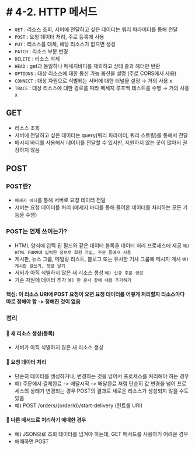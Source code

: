 # # 4-2. HTTP 메서드

* ```GET``` : 리소스 조회, 서버에 전달하고 싶은 데이터는 쿼리 파라미터를 통해 전달
* ```POST``` : 요청 데이터 처리, 주로 등록에 사용
* ```PUT``` : 리소스를 대체, 해당 리소스가 없으면 생성
* ```PATCH``` : 리소스 부분 변경
* ```DELETE``` : 리소스 삭제
* ```HEAD``` : get과 동일하나 메세지바디를 제외하고 상태 줄과 헤더만 반환
* ```OPTIONS``` : 대상 리소스에 대한 통신 가능 옵션을 설명 (주로 CORS에서 사용)
* ```CONNECT``` : 대상 자원으로 식별되는 서버에 대한 터널을 설정 → 거의 사용 x
* ```TRACE``` : 대상 리소스에 대한 경로를 따라 메세지 루프백 테스트를 수행  → 거의 사용 x

## GET
* 리소스 조회
* 서버에 전달하고 싶은 데이터는 query(쿼리 파라미터, 쿼리 스트링)를 통해서 전달
* 메시지 바디를 사용해서 데이터를 전달할 수 있지만, 지원하지 않는 곳이 많아서 권장하지 않음

## POST

### POST란?
* ```메세지 바디```를 통해 서버로 요청 데이터 전달
* 서버는 요청 데이터를 처리 (메세지 바디를 통해 들어온 데이터를 처리하는 모든 기능을 수행)

### POST는 언제 쓰이는가?
* HTML 양식에 입력 된 필드와 같은 데이터 블록을 데이터 처리 프로세스에 제공 ```예) HTML FORM에 입력한 정보로 회원 가입, 주문 등에서 사용```
* 게시판, 뉴스 그룹, 메일링 리스트, 블로그 또는 유사한 기사 그룹에 메시지 게시 ```예) 게시판 글쓰기, 댓글 달기```
* 서버가 아직 식별하지 않은 새 리소스 생성 ```예) 신규 주문 생성```
* 기존 자원에 데이터 추가 ```예) 한 문서 끝에 내용 추가하기```

#### 핵심: 이 리소스 URI에 POST 요청이 오면 요청 데이터를 어떻게 처리할지 리소스마다 따로 정해야 함 -> 정해진 것이 없음

### 정리

#### 📌 새 리소스 생성(등록)
* 서버가 아직 식별하지 않은 새 리소스 생성

#### 📌 요청 데이터 처리
* 단순히 데이터를 생성하거나, 변경하는 것을 넘어서 프로세스를 처리해야 하는 경우  
* 예) 주문에서 결제완료 -> 배달시작 -> 배달완료 처럼 단순히 값 변경을 넘어 프로세스의 상태가 변경되는 경우 POST의 결과로 새로운 리소스가 생성되지 않을 수도 있음  
* 예) POST /orders/{orderId}/start-delivery (컨트롤 URI)

#### 📌 다른 메서드로 처리하기 애매한 경우
* 예) JSON으로 조회 데이터를 넘겨야 하는데, GET 메서드를 사용하기 어려운 경우 
* 애매하면 POST  

